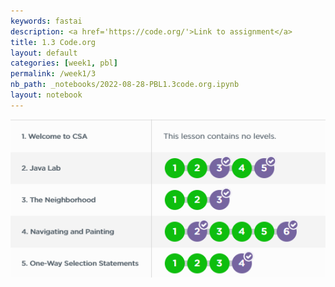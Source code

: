 ```yaml
---
keywords: fastai
description: <a href='https://code.org/'>Link to assignment</a>
title: 1.3 Code.org
layout: default
categories: [week1, pbl]
permalink: /week1/3
nb_path: _notebooks/2022-08-28-PBL1.3code.org.ipynb
layout: notebook
---
```


<!--
#################################################
### THIS FILE WAS AUTOGENERATED! DO NOT EDIT! ###
#################################################
# file to edit: _notebooks/2022-08-28-PBL1.3code.org.ipynb
-->

<div class="container" id="notebook-container">
        
<div class="cell border-box-sizing text_cell rendered"><div class="inner_cell">
<div class="text_cell_render border-box-sizing rendered_html">
<p><img src="https://raw.githubusercontent.com/SlimeyTurtles/VSCODE/master/images/week1/1.3.png" alt="picture of code.org"></p>

</div>
</div>
</div>
</div>
 

